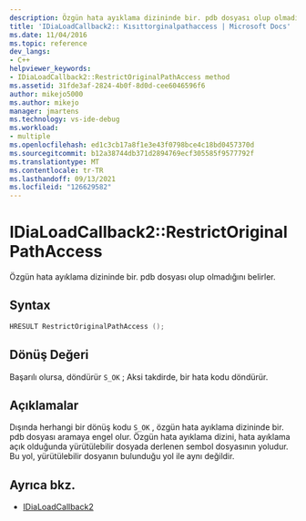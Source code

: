 ```yaml
---
description: Özgün hata ayıklama dizininde bir. pdb dosyası olup olmadığını belirler.
title: 'IDiaLoadCallback2:: Kısıttorginalpathaccess | Microsoft Docs'
ms.date: 11/04/2016
ms.topic: reference
dev_langs:
- C++
helpviewer_keywords:
- IDiaLoadCallback2::RestrictOriginalPathAccess method
ms.assetid: 31fde3af-2824-4b0f-8d0d-cee6046596f6
author: mikejo5000
ms.author: mikejo
manager: jmartens
ms.technology: vs-ide-debug
ms.workload:
- multiple
ms.openlocfilehash: ed1c3cb17a8f1e3e43f0798bce4c18bd0457370d
ms.sourcegitcommit: b12a38744db371d2894769ecf305585f9577792f
ms.translationtype: MT
ms.contentlocale: tr-TR
ms.lasthandoff: 09/13/2021
ms.locfileid: "126629582"
---
```

# <a name="idialoadcallback2restrictoriginalpathaccess"></a>IDiaLoadCallback2::RestrictOriginalPathAccess
Özgün hata ayıklama dizininde bir. pdb dosyası olup olmadığını belirler.

## <a name="syntax"></a>Syntax

```C++
HRESULT RestrictOriginalPathAccess ();
```

## <a name="return-value"></a>Dönüş Değeri
 Başarılı olursa, döndürür `S_OK` ; Aksi takdirde, bir hata kodu döndürür.

## <a name="remarks"></a>Açıklamalar
 Dışında herhangi bir dönüş kodu `S_OK` , özgün hata ayıklama dizininde bir. pdb dosyası aramaya engel olur. Özgün hata ayıklama dizini, hata ayıklama açık olduğunda yürütülebilir dosyada derlenen sembol dosyasının yoludur. Bu yol, yürütülebilir dosyanın bulunduğu yol ile aynı değildir.

## <a name="see-also"></a>Ayrıca bkz.
- [IDiaLoadCallback2](../../debugger/debug-interface-access/idialoadcallback2.md)

